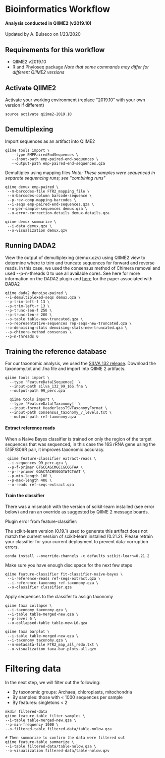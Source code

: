# Bioinformatics Workflow
#### Analysis conducted in QIIME2 (v2019.10) 

Updated by A. Bulseco on 1/23/2020

## Requirements for this workflow
* QIIME2 v2019.10
* R and Phyloseq package 
*Note that some commands may differ for different QIIME2 versions*

## Activate QIIME2 
Activate your working environment (replace "2019.10" with your own version if different)
```
source activate qiime2-2019.10 
```
## Demultiplexing
Import sequences as an artifact into QIIME2 
```
qiime tools import \
   --type EMPPairedEndSequences \
   --input-path emp-paired-end-sequences \
   --output-path emp-paired-end-sequences.qza
  ```
 Demultiplex using mapping files 
 *Note: These samples were sequenced in separate sequencing runs; see "combining runs"*
 ```
 qiime demux emp-paired \
  --m-barcodes-file FTR2_mapping_file \
  --m-barcodes-column barcode-sequence \
  --p-rev-comp-mapping-barcodes \
  --i-seqs emp-paired-end-sequences.qza \
  --o-per-sample-sequences demux.qza \
  --o-error-correction-details demux-details.qza

qiime demux summarize \
  --i-data demux.qza \
  --o-visualization demux.qzv
  ```
  
## Running DADA2 
View the output of demultiplexing (demux.qzv) using QIIME2 view to determine where to trim and truncate sequences for forward and reverse reads. In this case, we used the consensus method of Chimera removal and used --p-n-threads 0 to use all available cores. See here for more information on the DADA2 plugin and [here](https://www.ncbi.nlm.nih.gov/pubmed/27214047) for the paper associated with DADA2

```
qiime dada2 denoise-paired \
--i-demultiplexed-seqs demux.qza \
--p-trim-left-f 13 \
--p-trim-left-r 13 \
--p-trunc-len-f 250 \
--p-trunc-len-r 200 \
--o-table table-new-truncated.qza \
--o-representative-sequences rep-seqs-new-truncated.qza \
--o-denoising-stats denoising-stats-new-truncated.qza \
--p-chimera-method consensus \
--p-n-threads 0
```
## Training the reference database
For our taxonomic analysis, we used the [SILVA 132 release](https://www.arb-silva.de/download/archive/qiime). Download the taxonomy.txt and .fna file and import into QIIME 2 artifacts.
```
qiime tools import \
  --type 'FeatureData[Sequence]' \
  --input-path silva_132_99_16S.fna \
  --output-path 99_perc.qza
  
  qiime tools import \
  --type 'FeatureData[Taxonomy]' \
  --input-format HeaderlessTSVTaxonomyFormat \
  --input-path consensus_taxonomy_7_levels.txt \
  --output-path ref-taxonomy.qza
  ```
#### Extract reference reads
When a Naive Bayes classifier is trained on only the region of the target sequences that was sequenced, in this case the 16S rRNA gene using the 515F/806R pair, it improves taxonomic accuracy. 
```
 qiime feature-classifier extract-reads \
 --i-sequences 99_perc.qza \
 --p-f-primer GTGCCAGCMGCCGCGGTAA \
 --p-r-primer GGACTACHVGGGTWTCTAAT \
 --p-min-length 100 \
 --p-max-length 400 \
 --o-reads ref-seqs-extract.qza
```
#### Train the classifier
There was a mismatch with the version of scikit-learn installed (see error below) and ran an override as suggested by QIIME 2 message boards.

Plugin error from feature-classifier:

The scikit-learn version (0.19.1) used to generate this artifact does not match the current version of scikit-learn installed (0.21.2). Please retrain your classifier for your current deployment to prevent data-corruption errors.
```
conda install --override-channels -c defaults scikit-learn=0.21.2
```
Make sure you have enough disc space for the next few steps  
```
qiime feature-classifier fit-classifier-naive-bayes \
 --i-reference-reads ref-seqs-extract.qza \
 --i-reference-taxonomy ref-taxonomy.qza \
 --o-classifier classifier.qza
```
Apply sequences to the classifer to assign taxonomy
```
qiime taxa collapse \
 --i-taxonomy taxonomy.qza \
 --i-table table-merged-new.qza \
 --p-level 6 \
 --o-collapsed-table table-new-L6.qza

qiime taxa barplot \
 --i-table table-merged-new.qza \
 --i-taxonomy taxonomy.qza \
 --m-metadata-file FTR2_map_all_redo.txt \
 --o-visualization taxa-bar-plots-all.qzv
```

# Filtering data
In the next step, we will filter out the following: 
* By taxonomic groups: Archaea, chloroplasts, mitochondria
* By samples: those with < 1000 sequences per sample
* By features: singletons < 2 

```
mkdir filtered-data
qiime feature-table filter-samples \
--i-table table-merged-new.qza \
--p-min-frequency 1000 \
--o-filtered-table filtered-data/table-nolow.qza

# Then summarize to confirm the data were filtered out
qiime feature-table summarize \
--i-table filtered-data/table-nolow.qza \
--o-visualization filtered-data/table-nolow.qzv


  
